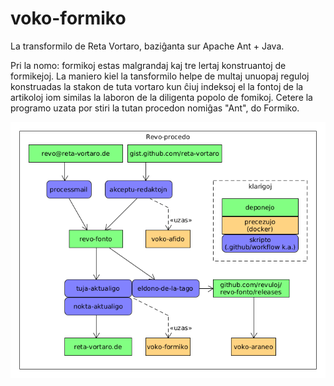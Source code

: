 # voko-formiko
La transformilo de Reta Vortaro, baziĝanta sur Apache Ant + Java.

Pri la nomo: formikoj estas malgrandaj kaj
tre lertaj konstruantoj de formikejoj. La 
maniero kiel la tansformilo helpe de multaj 
unuopaj reguloj konstruadas la
stakon de tuta vortaro kun ĉiuj indeksoj
el la fontoj de la artikoloj iom similas
la laboron de la diligenta popolo de fomikoj. 
Cetere la programo uzata por stiri la
tutan procedon nomiĝas "Ant", do Formiko.

![Revo-procedo](Revoprocedo.png)
